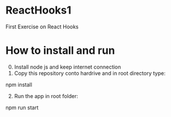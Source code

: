 # ReactHooks1
First Exercise on React Hooks

# How to install and run
0) Install node js and keep internet connection
1) Copy this repository conto hardrive and in root directory type:

npm install

2) Run the app in root folder:

npm run start
